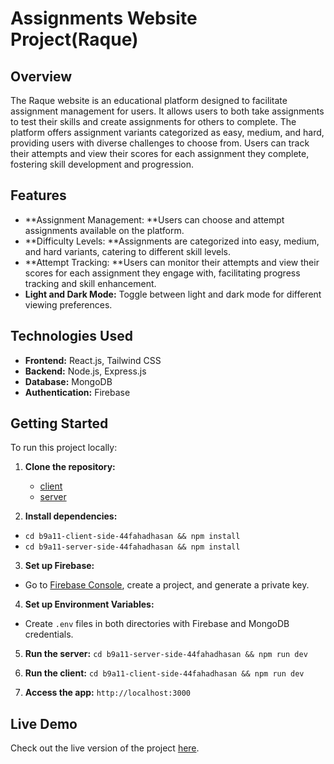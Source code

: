 # Assignments Website Project(Raque)

## Overview
The Raque website is an educational platform designed to facilitate assignment management for users. It allows users to both take assignments to test their skills and create assignments for others to complete. The platform offers assignment variants categorized as easy, medium, and hard, providing users with diverse challenges to choose from. Users can track their attempts and view their scores for each assignment they complete, fostering skill development and progression.

## Features
- **Assignment Management: **Users can choose and attempt assignments available on the platform.
- **Difficulty Levels: **Assignments are categorized into easy, medium, and hard variants, catering to different skill levels.
- **Attempt Tracking: **Users can monitor their attempts and view their scores for each assignment they engage with, facilitating progress tracking and skill enhancement.
- **Light and Dark Mode:** Toggle between light and dark mode for different viewing preferences.

## Technologies Used
- **Frontend:** React.js, Tailwind CSS
- **Backend:** Node.js, Express.js
- **Database:** MongoDB
- **Authentication:** Firebase 

## Getting Started

To run this project locally:

1. **Clone the repository:**
   - [client](https://github.com/44fahadhasan/b9a11-client-side-44fahadhasan)
   - [server](https://github.com/44fahadhasan/b9a11-server-side-44fahadhasan)

3. **Install dependencies:**
- `cd b9a11-client-side-44fahadhasan && npm install`
- `cd b9a11-server-side-44fahadhasan && npm install`

3. **Set up Firebase:**
- Go to [Firebase Console](https://console.firebase.google.com/), create a project, and generate a private key.

4. **Set up Environment Variables:**
- Create `.env` files in both directories with Firebase and MongoDB credentials.

5. **Run the server:**
   `cd b9a11-server-side-44fahadhasan && npm run dev`

7. **Run the client:**
   `cd b9a11-client-side-44fahadhasan && npm run dev`

9. **Access the app:**
  `http://localhost:3000`

## Live Demo
Check out the live version of the project [here](https://b9a11-client-side-44fahadhasan.netlify.app).

